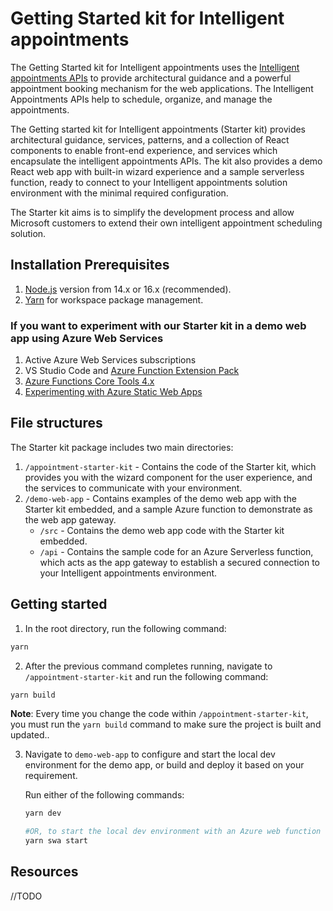 # Getting Started kit for Intelligent appointments

The Getting Started kit for Intelligent appointments uses the [Intelligent appointments APIs](https://docs.microsoft.com/en-us/dynamics365/industry/financial-services/intelligent-appointments-api-reference) to provide architectural guidance and a powerful appointment booking mechanism for the web applications. The Intelligent Appointments APIs help to schedule, organize, and manage the appointments.

The Getting started kit for Intelligent appointments (Starter kit) provides architectural guidance, services, patterns, and a collection of React components to enable front-end experience, and services which encapsulate the intelligent appointments APIs. The kit also provides a demo React web app with built-in wizard experience and a sample serverless function, ready to connect to your Intelligent appointments solution environment with the minimal required configuration.

The Starter kit aims is to simplify the development process and allow Microsoft customers to extend their own intelligent appointment scheduling solution.

## Installation Prerequisites

1. [Node.js](https://nodejs.dev) version from 14.x or 16.x (recommended).
2. [Yarn](https://yarnpkg.com) for workspace package management.

### If you want to experiment with our Starter kit in a demo web app using Azure Web Services

1. Active Azure Web Services subscriptions
2. VS Studio Code and [Azure Function Extension Pack](https://marketplace.visualstudio.com/items?itemName=ms-vscode.vscode-node-azure-pack)
3. [Azure Functions Core Tools 4.x](https://docs.microsoft.com/en-us/azure/azure-functions/functions-run-local#install-the-azure-functions-core-tools)
4. [Experimenting with Azure Static Web Apps](https://azure.github.io/static-web-apps-cli/)

## File structures

The Starter kit package includes two main directories:

1. `/appointment-starter-kit` - Contains the code of the Starter kit, which provides you with the wizard component for the user experience, and the services to communicate with your environment.
2. `/demo-web-app` - Contains examples of the demo web app with the Starter kit embedded, and a sample Azure function to demonstrate as the web app gateway.
   * `/src` - Contains the demo web app code with the Starter kit embedded.
   * `/api` - Contains the sample code for an Azure Serverless function, which acts as the app gateway to establish a secured connection to your Intelligent appointments environment.

## Getting started

1. In the root directory, run the following command:

```bash
yarn
```

2. After the previous command completes running, navigate to `/appointment-starter-kit` and run the following command:

```bash
yarn build
```

**Note**: Every time you change the code within `/appointment-starter-kit`, you must run the `yarn build` command to make sure the project is built and updated..

3. Navigate to `demo-web-app` to configure and start the local dev environment for the demo app, or build and deploy it based on your requirement.

   Run either of the following commands:

   ```bash
   yarn dev

   #OR, to start the local dev environment with an Azure web function
   yarn swa start

   ```

## Resources

//TODO